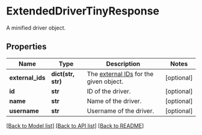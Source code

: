 # ExtendedDriverTinyResponse

A minified driver object.
## Properties
Name | Type | Description | Notes
------------ | ------------- | ------------- | -------------
**external_ids** | **dict(str, str)** | The [external IDs](https://developers.samsara.com/docs/external-ids) for the given object. | [optional] 
**id** | **str** | ID of the driver. | [optional] 
**name** | **str** | Name of the driver. | [optional] 
**username** | **str** | Username of the driver. | [optional] 

[[Back to Model list]](../README.md#documentation-for-models) [[Back to API list]](../README.md#documentation-for-api-endpoints) [[Back to README]](../README.md)


